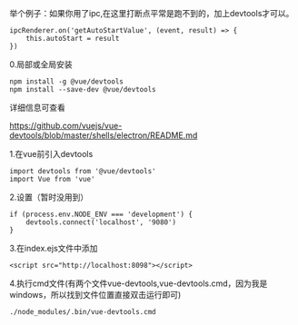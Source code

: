 举个例子：如果你用了ipc,在这里打断点平常是跑不到的，加上devtools才可以。
```
ipcRenderer.on('getAutoStartValue', (event, result) => {
    this.autoStart = result
})
```

0.局部或全局安装
```
npm install -g @vue/devtools
npm install --save-dev @vue/devtools
```

详细信息可查看

https://github.com/vuejs/vue-devtools/blob/master/shells/electron/README.md

1.在vue前引入devtools
```
import devtools from '@vue/devtools'
import Vue from 'vue'
```

2.设置（暂时没用到）
```
if (process.env.NODE_ENV === 'development') {
    devtools.connect('localhost', '9080')
}
```

3.在index.ejs文件中添加
```
<script src="http://localhost:8098"></script>
```

4.执行cmd文件(有两个文件vue-devtools,vue-devtools.cmd，因为我是windows，所以找到文件位置直接双击运行即可)
```
./node_modules/.bin/vue-devtools.cmd
```
